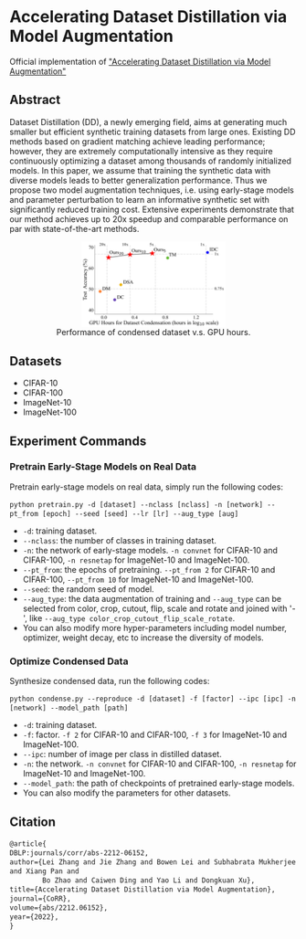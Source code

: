 # Accelerating Dataset Distillation via Model Augmentation

Official implementation of  ["Accelerating Dataset Distillation via Model Augmentation"](https://arxiv.org/abs/2212.06152)

## Abstract

Dataset Distillation (DD), a newly emerging field, aims at generating much smaller but efficient synthetic training datasets from large ones. Existing DD methods based on gradient matching achieve leading performance; however, they are extremely computationally intensive as they require continuously optimizing a dataset among thousands of randomly initialized models. In this paper, we assume that training the synthetic data with diverse models leads to better generalization performance. Thus we propose two model augmentation techniques, i.e. using early-stage models and parameter perturbation to learn an informative synthetic set with significantly reduced training cost. Extensive experiments demonstrate that our method achieves up to 20x speedup and comparable performance on par with state-of-the-art methods.

<div align=center><center><img src="figs/intro_log.png" align="middle" width="50%"></center></div>

<div align=center><center>Performance of condensed dataset v.s. GPU hours.</center></div>

## Datasets

- CIFAR-10
- CIFAR-100
- ImageNet-10
- ImageNet-100

## Experiment Commands

### Pretrain Early-Stage Models on Real Data

Pretrain early-stage models on real data, simply run the following codes:

```
python pretrain.py -d [dataset] --nclass [nclass] -n [network] --pt_from [epoch] --seed [seed] --lr [lr] --aug_type [aug]
```

- ```-d```: training dataset.
- ```--nclass```: the number of classes in training dataset.
- ```-n```: the network of early-stage models. ```-n convnet``` for CIFAR-10 and CIFAR-100, ```-n resnetap``` for ImageNet-10 and ImageNet-100.
- ```--pt_from```: the epochs of pretraining. ```--pt_from 2``` for CIFAR-10 and CIFAR-100, ```--pt_from 10``` for ImageNet-10 and ImageNet-100.
- ```--seed```: the random seed of model. 
- ```--aug_type```: the data augmentation of training and ```--aug_type``` can be selected from color, crop, cutout, flip, scale and rotate and joined with '-', like ```--aug_type color_crop_cutout_flip_scale_rotate```.
- You can also modify more hyper-parameters including model number, optimizer, weight decay, etc to increase the diversity of models.

### Optimize Condensed Data

Synthesize condensed data, run the following codes:

```
python condense.py --reproduce -d [dataset] -f [factor] --ipc [ipc] -n [network] --model_path [path] 
```

- ```-d```: training dataset.
- ```-f```: factor. ```-f 2``` for CIFAR-10 and CIFAR-100, ```-f 3``` for ImageNet-10 and ImageNet-100.
- ```--ipc```: number of image per class in distilled dataset.
- ```-n```: the network. ```-n convnet``` for CIFAR-10 and CIFAR-100, ```-n resnetap``` for ImageNet-10 and ImageNet-100.
- ```--model_path```: the path of checkpoints of pretrained early-stage models.
- You can also modify the parameters for other datasets.

[comment]: <> (In ImageNet-100, we can use the following codes:)

[comment]: <> (```)

[comment]: <> (python condense_mp.py --reproduce  -d imagenet --nclass 100 --pt_from 5 -f [factor] --ipc [image/class] --nclass_sub 20 --phase [0,1,2,3,4] --model_num 5)

[comment]: <> (```)

## Citation
```
@article{
DBLP:journals/corr/abs-2212-06152,
author={Lei Zhang and Jie Zhang and Bowen Lei and Subhabrata Mukherjee and Xiang Pan and
        Bo Zhao and Caiwen Ding and Yao Li and Dongkuan Xu},
title={Accelerating Dataset Distillation via Model Augmentation},
journal={CoRR},
volume={abs/2212.06152},
year={2022},
}
```
